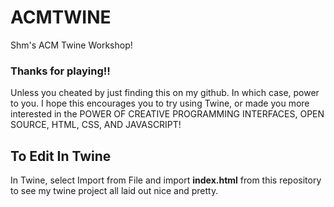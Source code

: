 # ACMTWINE
Shm's ACM Twine Workshop!
### Thanks for playing!!

Unless you cheated by just finding this on my github. In which case, power to you.
I hope this encourages you to try using Twine, or made you more interested in the POWER OF CREATIVE PROGRAMMING INTERFACES, OPEN SOURCE, HTML, CSS, AND JAVASCRIPT!


## To Edit In Twine 
In Twine, select Import from File and import **index.html** from this repository to see my twine project all laid out nice and pretty.
